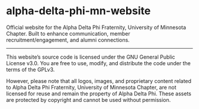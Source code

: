 # alpha-delta-phi-mn-website
Official website for the Alpha Delta Phi Fraternity, University of Minnesota Chapter. Built to enhance communication, member recruitment/engagement, and alumni connections.

---

This website’s source code is licensed under the GNU General Public License v3.0. You are free to use, modify, and distribute the code under the terms of the GPLv3.

However, please note that all logos, images, and proprietary content related to Alpha Delta Phi Fraternity, University of Minnesota Chapter, are not licensed for reuse and remain the property of Alpha Delta Phi. These assets are protected by copyright and cannot be used without permission.
